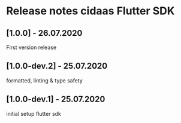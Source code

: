 # Release notes cidaas Flutter SDK
## [1.0.0] - 26.07.2020
First version release
## [1.0.0-dev.2] - 25.07.2020
formatted, linting & type safety
## [1.0.0-dev.1] - 25.07.2020
initial setup flutter sdk
